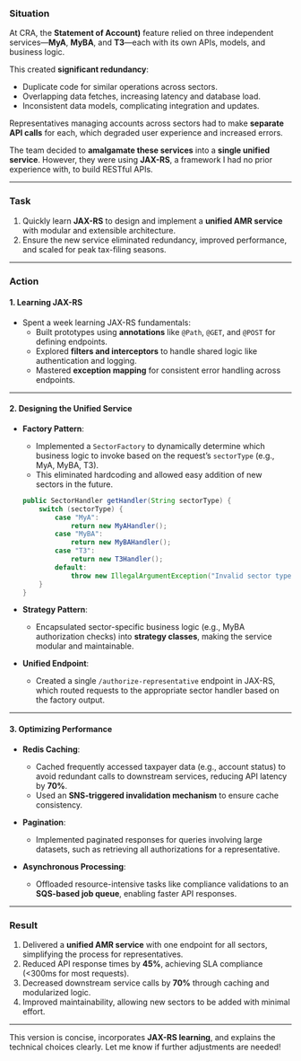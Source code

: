 ### **Situation**

At CRA, the **Statement of Account)** feature relied on three independent services—**MyA**, **MyBA**, and **T3**—each with its own APIs, models, and business logic.

This created **significant redundancy**:
- Duplicate code for similar operations across sectors.
- Overlapping data fetches, increasing latency and database load.
- Inconsistent data models, complicating integration and updates.

Representatives managing accounts across sectors had to make **separate API calls** for each, which degraded user experience and increased errors.

The team decided to **amalgamate these services** into a **single unified service**. However, they were using **JAX-RS**, a framework I had no prior experience with, to build RESTful APIs.

---
### **Task**

1. Quickly learn **JAX-RS** to design and implement a **unified AMR service** with modular and extensible architecture.
2. Ensure the new service eliminated redundancy, improved performance, and scaled for peak tax-filing seasons.

---
### **Action**

#### **1. Learning JAX-RS**

- Spent a week learning JAX-RS fundamentals:
    - Built prototypes using **annotations** like `@Path`, `@GET`, and `@POST` for defining endpoints.
    - Explored **filters and interceptors** to handle shared logic like authentication and logging.
    - Mastered **exception mapping** for consistent error handling across endpoints.

---

#### **2. Designing the Unified Service**

- **Factory Pattern**:
    
    - Implemented a `SectorFactory` to dynamically determine which business logic to invoke based on the request’s `sectorType` (e.g., MyA, MyBA, T3).
    - This eliminated hardcoding and allowed easy addition of new sectors in the future.
    
    ```java
    public SectorHandler getHandler(String sectorType) {
        switch (sectorType) {
            case "MyA":
                return new MyAHandler();
            case "MyBA":
                return new MyBAHandler();
            case "T3":
                return new T3Handler();
            default:
                throw new IllegalArgumentException("Invalid sector type");
        }
    }
    ```
    
- **Strategy Pattern**:
    
    - Encapsulated sector-specific business logic (e.g., MyBA authorization checks) into **strategy classes**, making the service modular and maintainable.
- **Unified Endpoint**:
    
    - Created a single `/authorize-representative` endpoint in JAX-RS, which routed requests to the appropriate sector handler based on the factory output.

---

#### **3. Optimizing Performance**

- **Redis Caching**:
    
    - Cached frequently accessed taxpayer data (e.g., account status) to avoid redundant calls to downstream services, reducing API latency by **70%**.
    - Used an **SNS-triggered invalidation mechanism** to ensure cache consistency.
- **Pagination**:
    
    - Implemented paginated responses for queries involving large datasets, such as retrieving all authorizations for a representative.
- **Asynchronous Processing**:
    
    - Offloaded resource-intensive tasks like compliance validations to an **SQS-based job queue**, enabling faster API responses.

---

### **Result**

1. Delivered a **unified AMR service** with one endpoint for all sectors, simplifying the process for representatives.
2. Reduced API response times by **45%**, achieving SLA compliance (<300ms for most requests).
3. Decreased downstream service calls by **70%** through caching and modularized logic.
4. Improved maintainability, allowing new sectors to be added with minimal effort.

---

This version is concise, incorporates **JAX-RS learning**, and explains the technical choices clearly. Let me know if further adjustments are needed!
